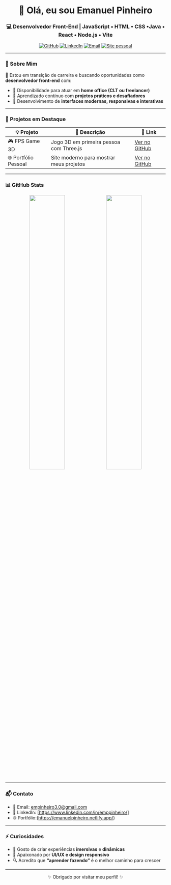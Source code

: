 <h1 align="center">👋 Olá, eu sou Emanuel Pinheiro</h1>
<h3 align="center">💻 Desenvolvedor Front-End | JavaScript • HTML • CSS •Java • React • Node.js • Vite</h3>

<p align="center">
  <a href="https://github.com/Messias-emp"><img src="https://img.shields.io/github/followers/Messias-emp?label=Seguidores&style=social" alt="GitHub"></a>
  <a href="https://www.linkedin.com/in/emppinheiro/"><img src="https://img.shields.io/badge/LinkedIn-Emanuel%20Pinheiro-blue?logo=linkedin&style=flat-square" alt="LinkedIn"></a>
  <a href="mailto:empinheiro3.0@gmail.com"><img src="https://img.shields.io/badge/Email-empinheiro3.0@gmail.com-red?logo=gmail&style=flat-square" alt="Email"></a>
  <a href=https://www.linkedin.com/in/emppinheiro/><img src="https://img.shields.io/badge/Portfólio-emanuel--pinheiro.netlify.app-green?style=flat-square" alt="Site pessoal"></a>
</p>

---

### 🧠 Sobre Mim

🎯 Estou em transição de carreira e buscando oportunidades como **desenvolvedor front-end** com:

- 💼 Disponibilidade para atuar em **home office (CLT ou freelancer)**
- 🌱 Aprendizado contínuo com **projetos práticos e desafiadores**
- 🔧 Desenvolvimento de **interfaces modernas, responsivas e interativas**

---

### 🚀 Projetos em Destaque

| 💡 Projeto             | 📄 Descrição                                | 🔗 Link                                                                 |
|------------------------|---------------------------------------------|------------------------------------------------------------------------|
| 🎮 FPS Game 3D         | Jogo 3D em primeira pessoa com Three.js     | [Ver no GitHub](https://github.com/Messias-emp/fps-game)              |
| 🌐 Portfólio Pessoal   | Site moderno para mostrar meus projetos     | [Ver no GitHub](https://github.com/Messias-emp/portfolio)             |

---

### 📊 GitHub Stats

<div align="center">

<img src="https://github-readme-stats.vercel.app/api?username=Messias-emp&show_icons=true&theme=radical" width="47%" />
<img src="https://github-readme-stats.vercel.app/api/top-langs/?username=Messias-emp&layout=compact&theme=radical" width="47%" />

</div>

---

### 📬 Contato

- 📧 Email: [empinheiro3.0@gmail.com](mailto:devemanuelpinheiro@gmail.com)
- 💼 LinkedIn: [https://www.linkedin.com/in/emppinheiro/]
- 🌐 Portfólio:(https://emanuelpinheiro.netlify.app/)

---

### ⚡ Curiosidades

- 🎯 Gosto de criar experiências **imersivas** e **dinâmicas**
- 🎨 Apaixonado por **UI/UX e design responsivo**
- 🔍 Acredito que **“aprender fazendo”** é o melhor caminho para crescer

---

<p align="center">✨ Obrigado por visitar meu perfil! ✨</p>


